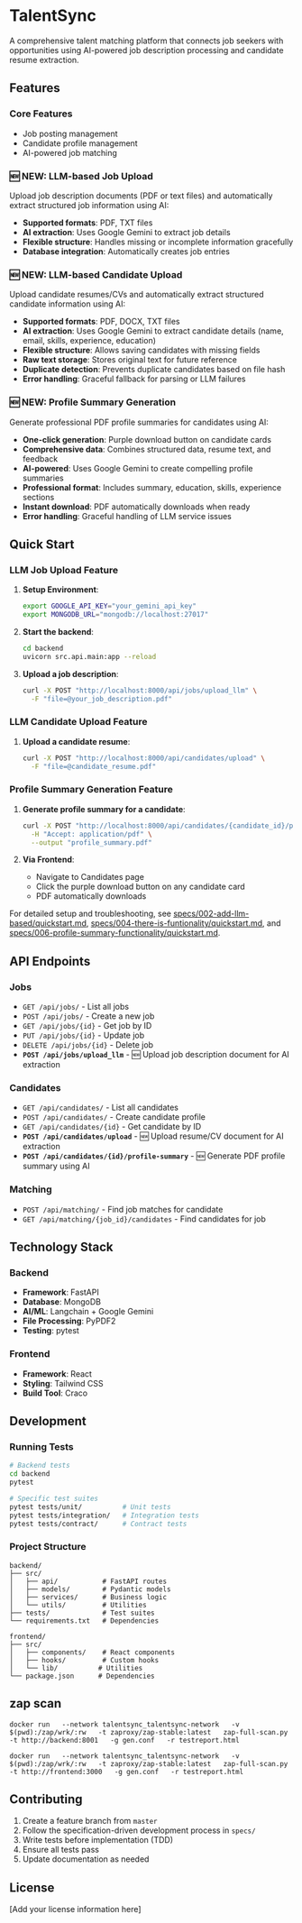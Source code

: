 # TalentSync

A comprehensive talent matching platform that connects job seekers with opportunities using AI-powered job description processing and candidate resume extraction.

## Features

### Core Features
- Job posting management
- Candidate profile management 
- AI-powered job matching

### 🆕 NEW: LLM-based Job Upload
Upload job description documents (PDF or text files) and automatically extract structured job information using AI:
- **Supported formats**: PDF, TXT files
- **AI extraction**: Uses Google Gemini to extract job details
- **Flexible structure**: Handles missing or incomplete information gracefully
- **Database integration**: Automatically creates job entries

### 🆕 NEW: LLM-based Candidate Upload
Upload candidate resumes/CVs and automatically extract structured candidate information using AI:
- **Supported formats**: PDF, DOCX, TXT files
- **AI extraction**: Uses Google Gemini to extract candidate details (name, email, skills, experience, education)
- **Flexible structure**: Allows saving candidates with missing fields
- **Raw text storage**: Stores original text for future reference
- **Duplicate detection**: Prevents duplicate candidates based on file hash
- **Error handling**: Graceful fallback for parsing or LLM failures

### 🆕 NEW: Profile Summary Generation
Generate professional PDF profile summaries for candidates using AI:
- **One-click generation**: Purple download button on candidate cards
- **Comprehensive data**: Combines structured data, resume text, and feedback
- **AI-powered**: Uses Google Gemini to create compelling profile summaries
- **Professional format**: Includes summary, education, skills, experience sections
- **Instant download**: PDF automatically downloads when ready
- **Error handling**: Graceful handling of LLM service issues

## Quick Start

### LLM Job Upload Feature

1. **Setup Environment**:
   ```bash
   export GOOGLE_API_KEY="your_gemini_api_key"
   export MONGODB_URL="mongodb://localhost:27017"
   ```

2. **Start the backend**:
   ```bash
   cd backend
   uvicorn src.api.main:app --reload
   ```

3. **Upload a job description**:
   ```bash
   curl -X POST "http://localhost:8000/api/jobs/upload_llm" \
     -F "file=@your_job_description.pdf"
   ```

### LLM Candidate Upload Feature

1. **Upload a candidate resume**:
   ```bash
   curl -X POST "http://localhost:8000/api/candidates/upload" \
     -F "file=@candidate_resume.pdf"
   ```

### Profile Summary Generation Feature

1. **Generate profile summary for a candidate**:
   ```bash
   curl -X POST "http://localhost:8000/api/candidates/{candidate_id}/profile-summary" \
     -H "Accept: application/pdf" \
     --output "profile_summary.pdf"
   ```

2. **Via Frontend**: 
   - Navigate to Candidates page
   - Click the purple download button on any candidate card
   - PDF automatically downloads

For detailed setup and troubleshooting, see [specs/002-add-llm-based/quickstart.md](specs/002-add-llm-based/quickstart.md), [specs/004-there-is-funtionality/quickstart.md](specs/004-there-is-funtionality/quickstart.md), and [specs/006-profile-summary-functionality/quickstart.md](specs/006-profile-summary-functionality/quickstart.md).

## API Endpoints

### Jobs
- `GET /api/jobs/` - List all jobs
- `POST /api/jobs/` - Create a new job
- `GET /api/jobs/{id}` - Get job by ID
- `PUT /api/jobs/{id}` - Update job
- `DELETE /api/jobs/{id}` - Delete job
- **`POST /api/jobs/upload_llm`** - 🆕 Upload job description document for AI extraction

### Candidates  
- `GET /api/candidates/` - List all candidates
- `POST /api/candidates/` - Create candidate profile
- `GET /api/candidates/{id}` - Get candidate by ID
- **`POST /api/candidates/upload`** - 🆕 Upload resume/CV document for AI extraction
- **`POST /api/candidates/{id}/profile-summary`** - 🆕 Generate PDF profile summary using AI

### Matching
- `POST /api/matching/` - Find job matches for candidate
- `GET /api/matching/{job_id}/candidates` - Find candidates for job

## Technology Stack

### Backend
- **Framework**: FastAPI
- **Database**: MongoDB
- **AI/ML**: Langchain + Google Gemini
- **File Processing**: PyPDF2
- **Testing**: pytest

### Frontend  
- **Framework**: React
- **Styling**: Tailwind CSS
- **Build Tool**: Craco

## Development

### Running Tests
```bash
# Backend tests
cd backend
pytest

# Specific test suites
pytest tests/unit/          # Unit tests
pytest tests/integration/   # Integration tests 
pytest tests/contract/      # Contract tests
```

### Project Structure
```
backend/
├── src/
│   ├── api/           # FastAPI routes
│   ├── models/        # Pydantic models
│   ├── services/      # Business logic
│   └── utils/         # Utilities
├── tests/             # Test suites
└── requirements.txt   # Dependencies

frontend/
├── src/
│   ├── components/    # React components
│   ├── hooks/         # Custom hooks
│   └── lib/          # Utilities
└── package.json      # Dependencies
```

## zap scan
```
docker run   --network talentsync_talentsync-network   -v $(pwd):/zap/wrk/:rw   -t zaproxy/zap-stable:latest   zap-full-scan.py   -t http://backend:8001   -g gen.conf   -r testreport.html
```

```
docker run   --network talentsync_talentsync-network   -v $(pwd):/zap/wrk/:rw   -t zaproxy/zap-stable:latest   zap-full-scan.py   -t http://frontend:3000   -g gen.conf   -r testreport.html
```



## Contributing

1. Create a feature branch from `master`
2. Follow the specification-driven development process in `specs/`
3. Write tests before implementation (TDD)
4. Ensure all tests pass
5. Update documentation as needed

## License

[Add your license information here]
